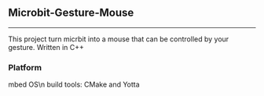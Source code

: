 ## Microbit-Gesture-Mouse
---
This project turn micrbit into a mouse that can be controlled by your gesture.
Written in C++

### Platform
mbed OS\n
build tools: CMake and Yotta

